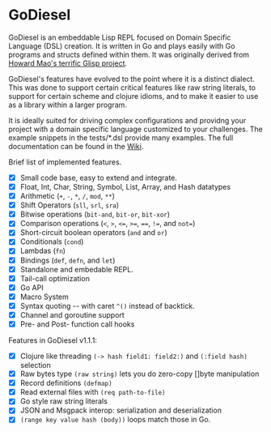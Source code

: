 # GoDiesel

GoDiesel is an embeddable Lisp REPL focused on Domain Specific Language
(DSL) creation. It is written in Go and plays easily with Go programs
and structs defined within them. It was originally derived from
[Howard Mao's terrific Glisp project](https://github.com/zhemao/glisp).

GoDiesel's features have evolved to the point where it is a distinct dialect.
This was done to support certain critical features like raw string literals,
to support for certain scheme and clojure idioms, and to make it easier
to use as a library within a larger program.

It is ideally suited for driving complex configurations and providng
your project with a domain specific language customized to your challenges.
The example snippets in the tests/*.dsl provide many examples.
The full documentation can be found in the [Wiki](https://github.com/glycerine/godiesel/wiki).

Brief list of implemented features.

 * [x] Small code base, easy to extend and integrate.
 * [x] Float, Int, Char, String, Symbol, List, Array, and Hash datatypes
 * [x] Arithmetic (`+`, `-`, `*`, `/`, `mod`, `**`)
 * [x] Shift Operators (`sll`, `srl`, `sra`)
 * [x] Bitwise operations (`bit-and`, `bit-or`, `bit-xor`)
 * [x] Comparison operations (`<`, `>`, `<=`, `>=`, `==`, `!=`, and `not=`)
 * [x] Short-circuit boolean operators (`and` and `or`)
 * [x] Conditionals (`cond`)
 * [x] Lambdas (`fn`)
 * [x] Bindings (`def`, `defn`, and `let`)
 * [x] Standalone and embedable REPL.
 * [x] Tail-call optimization
 * [x] Go API
 * [x] Macro System
 * [x] Syntax quoting -- with caret `^()` instead of backtick.
 * [x] Channel and goroutine support
 * [x] Pre- and Post- function call hooks

Features in GoDiesel v1.1.1:

 * [x] Clojure like threading `(-> hash field1: field2:)` and `(:field hash)` selection
 * [x] Raw bytes type `(raw string)` lets you do zero-copy []byte manipulation
 * [x] Record definitions `(defmap)`
 * [x] Read external files with `(req path-to-file)`
 * [x] Go style raw string literals
 * [x] JSON and Msgpack interop: serialization and deserialization
 * [x] `(range key value hash (body))` loops match those in Go.
